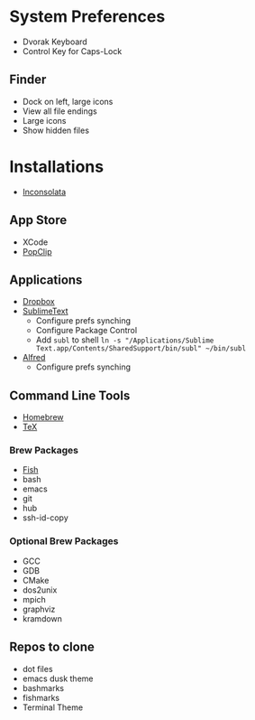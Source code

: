 # System Preferences

- Dvorak Keyboard
- Control Key for Caps-Lock

## Finder

- Dock on left, large icons
- View all file endings
- Large icons
- Show hidden files

# Installations

- [Inconsolata](http://levien.com/type/myfonts/inconsolata.html)

## App Store

- XCode
- [PopClip](http://pilotmoon.com/popclip/)

## Applications

- [Dropbox](http://dropbox.com)
- [SublimeText](http://sublimetext.com)
  - Configure prefs synching
  - Configure Package Control
  - Add `subl` to shell
  `ln -s "/Applications/Sublime Text.app/Contents/SharedSupport/bin/subl" ~/bin/subl`
- [Alfred](https://www.alfredapp.com)
  - Configure prefs synching

## Command Line Tools

- [Homebrew](http://brew.sh)
- [TeX](https://www.tug.org/mactex/)

### Brew Packages

- [Fish](http://fishshell.com)
- bash
- emacs
- git
- hub
- ssh-id-copy

### Optional Brew Packages

- GCC
- GDB
- CMake
- dos2unix
- mpich
- graphviz
- kramdown

## Repos to clone

- dot files
- emacs dusk theme
- bashmarks
- fishmarks
- Terminal Theme
